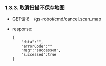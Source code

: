 ### 1.3.3. 取消扫描不保存地图

  - GET请求　/gs-robot/cmd/cancel_scan_map

  - response:

    ```
    {
        "data":"",
        "errorCode":"",
        "msg":"successed",
        "successed":true
    }
    ```